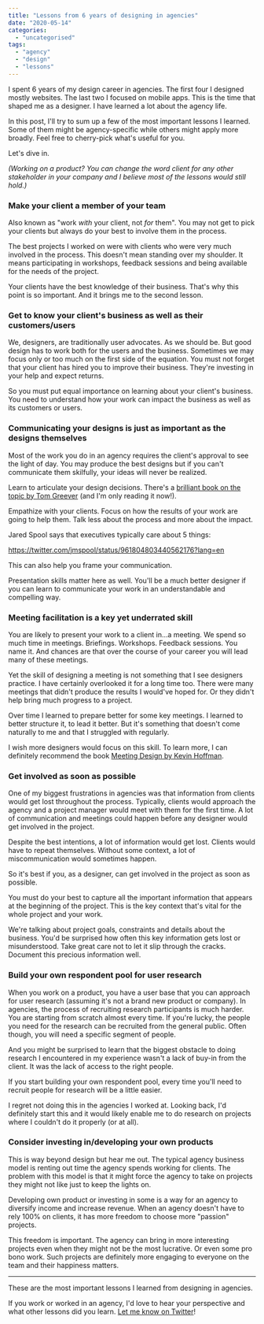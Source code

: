 ```yaml
---
title: "Lessons from 6 years of designing in agencies"
date: "2020-05-14"
categories: 
  - "uncategorised"
tags: 
  - "agency"
  - "design"
  - "lessons"
---
```


I spent 6 years of my design career in agencies. The first four I designed mostly websites. The last two I focused on mobile apps. This is the time that shaped me as a designer. I have learned a lot about the agency life.

In this post, I'll try to sum up a few of the most important lessons I learned. Some of them might be agency-specific while others might apply more broadly. Feel free to cherry-pick what's useful for you.

Let's dive in.

_(Working on a product? You can change the word client for any other stakeholder in your company and I believe most of the lessons would still hold.)_

### Make your client a member of your team

Also known as "work _with_ your client, not _for_ them". You may not get to pick your clients but always do your best to involve them in the process.

The best projects I worked on were with clients who were very much involved in the process. This doesn't mean standing over my shoulder. It means participating in workshops, feedback sessions and being available for the needs of the project.

Your clients have the best knowledge of their business. That's why this point is so important. And it brings me to the second lesson.

### Get to know your client's business as well as their customers/users

We, designers, are traditionally user advocates. As we should be. But good design has to work both for the users and the business. Sometimes we may focus only or too much on the first side of the equation. You must not forget that your client has hired you to improve their business. They're investing in your help and expect returns.

So you must put equal importance on learning about your client's business. You need to understand how your work can impact the business as well as its customers or users.

### Communicating your designs is just as important as the designs themselves

Most of the work you do in an agency requires the client's approval to see the light of day. You may produce the best designs but if you can't communicate them skilfully, your ideas will never be realized.

Learn to articulate your design decisions. There's a [brilliant book on the topic by Tom Greever](http://shop.oreilly.com/product/0636920037422.do) (and I'm only reading it now!).

Empathize with your clients. Focus on how the results of your work are going to help them. Talk less about the process and more about the impact.

Jared Spool says that executives typically care about 5 things:

https://twitter.com/jmspool/status/961804803440562176?lang=en

This can also help you frame your communication.

Presentation skills matter here as well. You'll be a much better designer if you can learn to communicate your work in an understandable and compelling way.

### Meeting facilitation is a key yet underrated skill

You are likely to present your work to a client in...a meeting. We spend so much time in meetings. Briefings. Workshops. Feedback sessions. You name it. And chances are that over the course of your career you will lead many of these meetings.

Yet the skill of designing a meeting is not something that I see designers practice. I have certainly overlooked it for a long time too. There were many meetings that didn't produce the results I would've hoped for. Or they didn't help bring much progress to a project.

Over time I learned to prepare better for some key meetings. I learned to better structure it, to lead it better. But it's something that doesn't come naturally to me and that I struggled with regularly.

I wish more designers would focus on this skill. To learn more, I can definitely recommend the book [Meeting Design by Kevin Hoffman](https://rosenfeldmedia.com/books/meeting-design/).

### Get involved as soon as possible

One of my biggest frustrations in agencies was that information from clients would get lost throughout the process. Typically, clients would approach the agency and a project manager would meet with them for the first time. A lot of communication and meetings could happen before any designer would get involved in the project.

Despite the best intentions, a lot of information would get lost. Clients would have to repeat themselves. Without some context, a lot of miscommunication would sometimes happen.

So it's best if you, as a designer, can get involved in the project as soon as possible.

You must do your best to capture all the important information that appears at the beginning of the project. This is the key context that's vital for the whole project and your work.

We're talking about project goals, constraints and details about the business. You'd be surprised how often this key information gets lost or misunderstood. Take great care not to let it slip through the cracks. Document this precious information well.

### Build your own respondent pool for user research

When you work on a product, you have a user base that you can approach for user research (assuming it's not a brand new product or company). In agencies, the process of recruiting research participants is much harder.  
You are starting from scratch almost every time. If you're lucky, the people you need for the research can be recruited from the general public. Often though, you will need a specific segment of people.

And you might be surprised to learn that the biggest obstacle to doing research I encountered in my experience wasn't a lack of buy-in from the client. It was the lack of access to the right people.

If you start building your own respondent pool, every time you'll need to recruit people for research will be a little easier.

I regret not doing this in the agencies I worked at. Looking back, I'd definitely start this and it would likely enable me to do research on projects where I couldn't do it properly (or at all).

### Consider investing in/developing your own products

This is way beyond design but hear me out. The typical agency business model is renting out time the agency spends working for clients. The problem with this model is that it might force the agency to take on projects they might not like just to keep the lights on.

Developing own product or investing in some is a way for an agency to diversify income and increase revenue. When an agency doesn't have to rely 100% on clients, it has more freedom to choose more "passion" projects.

This freedom is important. The agency can bring in more interesting projects even when they might not be the most lucrative. Or even some pro bono work. Such projects are definitely more engaging to everyone on the team and their happiness matters.

* * *

These are the most important lessons I learned from designing in agencies.

If you work or worked in an agency, I'd love to hear your perspective and what other lessons did you learn. [Let me know on Twitter](https://twitter.com/amrancz)!
